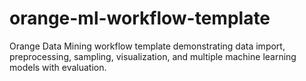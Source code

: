 # orange-ml-workflow-template
Orange Data Mining workflow template demonstrating data import, preprocessing, sampling, visualization, and multiple machine learning models with evaluation.
